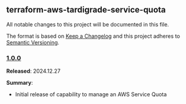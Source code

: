 ## terraform-aws-tardigrade-service-quota

All notable changes to this project will be documented in this file.

The format is based on [Keep a Changelog](http://keepachangelog.com/) and this project adheres to [Semantic Versioning](http://semver.org/).

### [1.0.0](https://github.com/MetroStar/terraform-aws-tardigrade-service-quota/releases/tag/1.0.0)

**Released**: 2024.12.27

**Summary**:

* Initial release of capability to manage an AWS Service Quota
